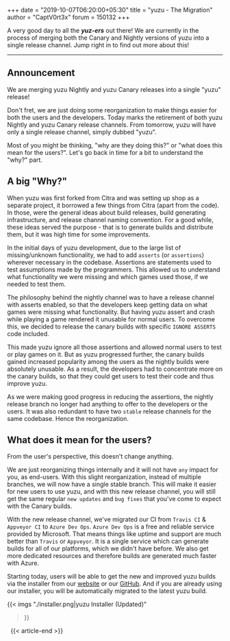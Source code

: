 +++
date = "2019-10-07T06:20:00+05:30"
title = "yuzu - The Migration"
author = "CaptV0rt3x"
forum = 150132
+++

A very good day to all the ***yuz-ers*** out there! 
We are currently in the process of merging both the Canary and Nightly versions of yuzu into a single release channel.
Jump right in to find out more about this!
<!--more-->
***

## Announcement

<article class="message">
<div class="message-header is-dropdown">
<p>We are merging yuzu Nightly and yuzu Canary releases into a single "yuzu" release!</p>
</div>
</article>

Don't fret, we are just doing some reorganization to make things easier for both the users and the developers.
Today marks the retirement of both yuzu Nightly and yuzu Canary release channels.
From tomorrow, yuzu will have only a single release channel, simply dubbed "yuzu".

Most of you might be thinking, "why are they doing this?" or "what does this mean for the users?".
Let's go back in time for a bit to understand the "why?" part.

## A big "Why?"

When yuzu was first forked from Citra and was setting up shop as a separate project, it borrowed a few things from Citra (apart from the code).
In those, were the general ideas about build releases, build generating infrastructure, and release channel naming convention.
For a good while, these ideas served the purpose - that is to generate builds and distribute them, but it was high time for some improvements.

In the initial days of yuzu development, due to the large list of missing/unknown functionality, we had to add `asserts` (or `assertions`) wherever necessary in the codebase. 
Assertions are statements used to test assumptions made by the programmers.
This allowed us to understand what functionality we were missing and which games used those, if we needed to test them.

The philosophy behind the nightly channel was to have a release channel with asserts enabled, so that the developers keep getting data on what games were missing what functionality.
But having yuzu assert and crash while playing a game rendered it unusable for normal users.
To overcome this, we decided to release the canary builds with specific `IGNORE ASSERTS` code included.

This made yuzu ignore all those assertions and allowed normal users to test or play games on it.
But as yuzu progressed further, the canary builds gained increased popularity among the users as the nightly builds were absolutely unusable.
As a result, the developers had to concentrate more on the canary builds, so that they could get users to test their code and thus improve yuzu.

As we were making good progress in reducing the assertions, the nightly release branch no longer had anything to offer to the developers or the users.
It was also redundant to have two `stable` release channels for the same codebase.
Hence the reorganization.

## What does it mean for the users?

<article class="message">
<div class="message-header is-dropdown">
<p>From the user's perspective, this doesn't change anything.</p>
</div>
</article>

We are just reorganizing things internally and it will not have `any` impact for you, as end-users.
With this slight reorganization, instead of multiple branches, we will now have a single stable branch.
This will make it easier for new users to use yuzu, and with this new release channel, you will still get the same regular `new updates` and `bug fixes` that you've come to expect with the Canary builds.

With the new release channel, we've migrated our CI from `Travis CI` & `Appveyor CI` to `Azure Dev Ops`.
`Azure Dev Ops` is a free and reliable service provided by Microsoft.
That means things like uptime and support are much better than `Travis` or `Appveyor`.
It is a single service which can generate builds for all of our platforms, which we didn't have before.
We also get more dedicated resources and therefore builds are generated much faster with Azure.

Starting today, users will be able to get the new and improved yuzu builds via the installer from our [website](https://yuzu-emu.org/downloads/) or our [GitHub](https://github.com/yuzu-emu/yuzu-mainline/releases/).
And if you are already using our installer, you will be automatically migrated to the latest yuzu build.

{{< imgs
    "./installer.png|yuzu Installer (Updated)"
>}}

&nbsp;
{{< article-end >}}


